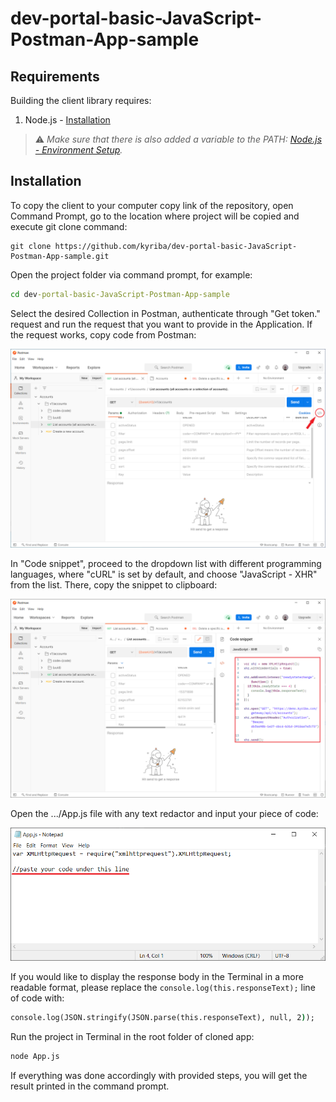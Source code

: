 # dev-portal-basic-JavaScript-Postman-App-sample

## Requirements

Building the client library requires:

1. Node.js - [Installation](https://nodejs.org/en/download/)

> :warning: *Make sure that there is also added a variable to the PATH: [Node.js - Environment Setup](https://www.tutorialspoint.com/nodejs/nodejs_environment_setup.htm).*

## Installation

To copy the client to your computer copy link of the repository, open Command Prompt, go to the location where project will be copied and execute git clone command:

```git
git clone https://github.com/kyriba/dev-portal-basic-JavaScript-Postman-App-sample.git
```

Open the project folder via command prompt, for example:

```cmd
cd dev-portal-basic-JavaScript-Postman-App-sample
```

Select the desired Collection in Postman, authenticate through "Get token." request and run the request that you want to provide in the Application. If the request works, copy code from Postman:

![img.png](img.png)

In "Code snippet", proceed to the dropdown list with different programming languages, where "cURL" is set by default, and choose "JavaScript - XHR" from the list. There, copy the snippet to clipboard:

![copy.png](copy.png)

Open the .../App.js file with any text redactor and input your piece of code:

![img1.png](img1.png)

If you would like to display the response body in the Terminal in a more readable format, please replace the `console.log(this.responseText);` line of code with:

```cmd
console.log(JSON.stringify(JSON.parse(this.responseText), null, 2));
```

Run the project in Terminal in the root folder of cloned app:

```cmd
node App.js
```

If everything was done accordingly with provided steps, you will get the result printed in the command prompt.

